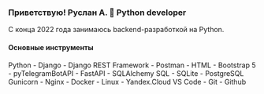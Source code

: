 ### Приветствую! Руслан А. 👋 Python developer

С конца 2022 года занимаюсь backend-разработкой на Python.

#### Основные инструменты
Python - Django - Django REST Framework - Postman - HTML - Bootstrap 5 - pyTelegramBotAPI - FastAPI - SQLAlchemy
SQL - SQLite - PostgreSQL
Gunicorn - Nginx -  Docker - Linux - Yandex.Cloud
VS Code - Git - Github
